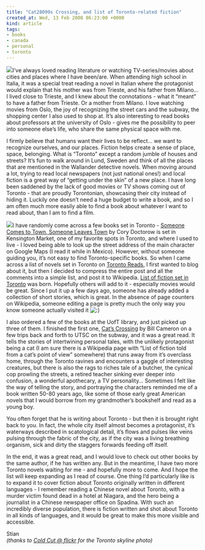 ```yaml
---
title: "Cat28099s Crossing, and list of Toronto-related fiction"
created_at: Wed, 13 Feb 2008 06:23:00 +0000
kind: article
tags:
- books
- canada
- personal
- toronto
---
```


![](http://static.flickr.com/92/261926630_7e9ed7dadd_m.jpg)I’ve always
loved reading literature or watching TV-series/movies about cities and
places where I have been/are. When attending high school in Italia, it
was a special treat reading a novel in Italian where the protagonist
would explain that his mother was from Trieste, and his father from
Milano… I lived close to Trieste, and I knew about the connotations -
what it “meant” to have a father from Trieste. Or a mother from Milano.
I love watching movies from Oslo, the joy of recognizing the street cars
and the subway, the shopping center I also used to shop at. It’s also
interesting to read books about professors at the university of Oslo -
gives me the possibility to peer into someone else’s life, who share the
same physical space with me.

I firmly believe that humans want their lives to be reflect… we want to
recognize ourselves, and our places. Fiction helps create a sense of
place, space, belonging. What is “Toronto” except a random jumble of
houses and streets? It’s fun to walk around in Lund, Sweden and think of
all the places that are mentioned in the Wallander detective novels.
When moving around a lot, trying to read local newspapers (not just
national ones!) and local fiction is a great way of “getting under the
skin” of a new place. I have long been saddened by the lack of good
movies or TV shows coming out of Toronto - that are proudly Torontonian,
showcasing their city instead of hiding it. Luckily one doesn’t need a
huge budget to write a book, and so I am often much more easily able to
find a book about whatever I want to read about, than I am to find a
film.

![](http://ecx.images-amazon.com/images/I/4118RGPSG6L._AA240_.jpg)I have
randomly come across a few books set in Toronto - [Someone Comes to
Town, Someone Leaves Town](http://craphound.com/someone/) by Cory
Doctorow is set in Kensington Market, one of my favorite spots in
Toronto, and where I used to live - I loved being able to look up the
street address of the main character on Google Maps (I read it while in
Mexico). However, without someone guiding you, it’s not easy to find
Toronto-specific books. So when I came across a list of novels set in
Toronto on [Toronto
Reads](http://www.readingt.readingcities.com/index.php/toronto/comments/979/),
I first wanted to blog about it, but then I decided to compress the
entire post and all the comments into a simple list, and post it to
Wikipedia. [List of fiction set in
Toronto](http://en.wikipedia.org/wiki/List_of_fiction_set_in_Toronto)
was born. Hopefully others will add to it - especially movies would be
great. Since I put it up a few days ago, someone has already added a
collection of short stories, which is great. In the absence of page
counters on Wikipedia, someone editing a page is pretty much the only
way you know someone actually visited it
![:)](http://reganmian.net/blog/wp-includes/images/smilies/icon_smile.gif)

I also ordered a few of the books at the UofT library, and just picked
up three of them. I finished the first one, [Cat’s
Crossing](http://www.amazon.com/Cats-Crossing-Bill-Cameron/dp/0679311688)
by Bill Cameron on a few trips back and forth to UTSC on the subway, and
it was a great read. It tells the stories of intertwining personal
tales, with the unlikely protagonist being a cat (I am sure there is a
Wikipedia page with “List of fiction told from a cat’s point of view”
somewhere) that runs away from it’s overclass home, through the Toronto
ravines and encounters a gaggle of interesting creatures, but there is
also the rags to riches tale of a butcher, the cynical cop prowling the
streets, a retired teacher sinking ever deeper into confusion, a
wonderful apothecary, a TV personality… Sometimes I felt like the way of
telling the story, and portraying the characters reminded me of a book
written 50-80 years ago, like some of those early great American novels
that I would borrow from my grandmother’s bookshelf and read as a young
boy.

You often forget that he is writing about Toronto - but then it is
brought right back to you. In fact, the whole city itself almost becomes
a protagonist, it’s waterways described in scatological detail, it’s
flows and pulses like veins pulsing through the fabric of the city, as
if the city was a living breathing organism, sick and dirty the staggers
forwards feeding off itself.

In the end, it was a great read, and I would love to check out other
books by the same author, if he has written any. But in the meantime, I
have two more Toronto novels waiting for me - and hopefully more to
come. And I hope the list will keep expanding as I read of course. One
thing I’d particularly like is to expand it to cover fiction about
Toronto originally written in different languages - I remember reading a
Chinese novel about Toronto, with a murder victim found dead in a hotel
at Niagara, and the hero being a journalist in a Chinese newspaper
office on Spadina. With such an incredibly diverse population, there is
fiction written and shot about Toronto in all kinds of languages, and it
would be great to make this more visible and accessible.

Stian\
 *(thanks to [Cold Cut @ flickr](http://www.flickr.com/photos/coldcut/)
for the Toronto skyline photo)*
